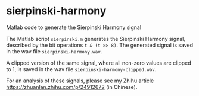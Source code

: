 # sierpinski-harmony
Matlab code to generate the Sierpinski Harmony signal

The Matlab script ```sierpinski.m``` generates the Sierpinski Harmony signal, described by the bit operations ```t & (t >> 8)```.
The generated signal is saved in the wav file ```sierpinski-harmony.wav```.

A clipped version of the same signal, where all non-zero values are clipped to 1, is saved in the wav file ```sierpinski-harmony-clipped.wav```.

For an analysis of these signals, please see my Zhihu article https://zhuanlan.zhihu.com/p/24912672 (in Chinese).
